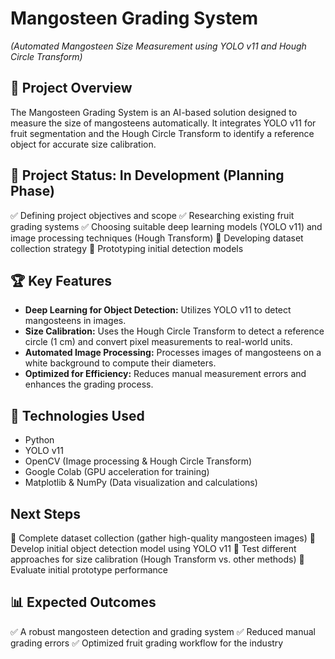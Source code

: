 #  Mangosteen Grading System
_(Automated Mangosteen Size Measurement using YOLO v11 and Hough Circle Transform)_

## 📌 Project Overview
The Mangosteen Grading System is an AI-based solution designed to measure the size of mangosteens automatically. It integrates YOLO v11 for fruit segmentation and the Hough Circle Transform to identify a reference object for accurate size calibration.

## 📅 Project Status: In Development (Planning Phase)
✅ Defining project objectives and scope
✅ Researching existing fruit grading systems
✅ Choosing suitable deep learning models (YOLO v11) and image processing techniques (Hough Transform)
🔄 Developing dataset collection strategy
🔄 Prototyping initial detection models

## 🏆 Key Features
- **Deep Learning for Object Detection:** Utilizes YOLO v11 to detect mangosteens in images.
- **Size Calibration:** Uses the Hough Circle Transform to detect a reference circle (1 cm) and convert pixel measurements to real-world units.
- **Automated Image Processing:** Processes images of mangosteens on a white background to compute their diameters.
- **Optimized for Efficiency:** Reduces manual measurement errors and enhances the grading process.

## 🔧 Technologies Used
- Python
- YOLO v11
- OpenCV (Image processing & Hough Circle Transform)
- Google Colab (GPU acceleration for training)
- Matplotlib & NumPy (Data visualization and calculations)

## Next Steps
🔹 Complete dataset collection (gather high-quality mangosteen images)
🔹 Develop initial object detection model using YOLO v11
🔹 Test different approaches for size calibration (Hough Transform vs. other methods)
🔹 Evaluate initial prototype performance

## 📊 Expected Outcomes
✅ A robust mangosteen detection and grading system
✅ Reduced manual grading errors
✅ Optimized fruit grading workflow for the industry
